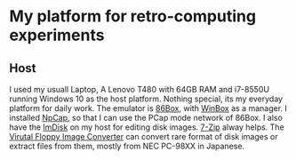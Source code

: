 # My platform for retro-computing experiments

## Host

I used my usuall Laptop, A Lenovo T480 with 64GB RAM and i7-8550U running Windows 10 as the host platform. Nothing special, its my everyday platform for daily work. The emulator is [86Box](https://86box.net/), with [WinBox](https://github.com/86Box/WinBox-for-86Box) as a manager. I installed [NpCap](https://npcap.com/), so that I can use the PCap mode network of 86Box. I also have the [ImDisk](http://www.ltr-data.se/opencode.html/#ImDisk) on my host for editing disk images. [7-Zip](https://www.7-zip.org/) alway helps. The [Virutal Floppy Image Converter](https://www.vector.co.jp/soft/win95/util/se151106.html) can convert rare format of disk images or extract files from them, mostly from NEC PC-98XX in Japanese.
